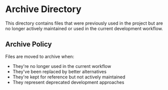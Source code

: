 # Archive Directory

This directory contains files that were previously used in the project but are no longer actively maintained or used in the current development workflow.

## Archive Policy

Files are moved to archive when:
- They're no longer used in the current workflow
- They've been replaced by better alternatives
- They're kept for reference but not actively maintained
- They represent deprecated development approaches 
